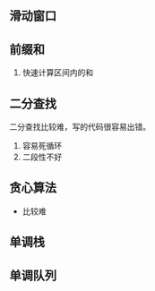 ## 滑动窗口

## 前缀和

1. 快速计算区间内的和

## 二分查找

二分查找比较难，写的代码很容易出错。

1. 容易死循环
2. 二段性不好

## 贪心算法

- 比较难

## 单调栈

## 单调队列
